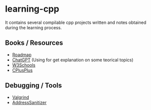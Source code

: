 # learning-cpp
It contains several compilable cpp projects written and notes obtained during the learning process.

## Books / Resources
- [Roadmap](https://roadmap.sh/cpp)
- [ChatGPT](https://chat.openai.com) (Using for get explanation on some teorical topics)
- [W3Schools](https://www.w3schools.com/cpp/)
- [CPlusPlus](https://cplusplus.com/doc/tutorial/)

## Debugging / Tools
- [Valgrind](https://valgrind.org/)
- [AddressSanitizer](https://github.com/google/sanitizers/wiki/AddressSanitizer)
